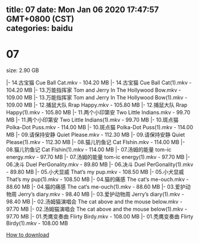 
title: 07
date: Mon Jan 06 2020 17:47:57 GMT+0800 (CST)    
categories: baidu
---

# 07
size: 2.90 GB
 
 
|- 14.古宝猫 Cue Ball Cat.mkv - 104.20 MB
|- 14.古宝猫 Cue Ball Cat(1).mkv - 104.20 MB
|- 13.万能指挥家 Tom and Jerry In The Hollywood Bow.mkv - 109.00 MB
|- 13.万能指挥家 Tom and Jerry In The Hollywood Bow(1).mkv - 109.00 MB
|- 12.捕鼠大队 Rrap Happy.mkv - 105.80 MB
|- 12.捕鼠大队 Rrap Happy(1).mkv - 105.80 MB
|- 11.两个小印第安 Two Little Indians.mkv - 99.70 MB
|- 11.两个小印第安 Two Little Indians(1).mkv - 99.70 MB
|- 10.斑点猫 Polka-Dot Puss.mkv - 114.00 MB
|- 10.斑点猫 Polka-Dot Puss(1).mkv - 114.00 MB
|- 09.请保持安静 Quiet Please.mkv - 112.30 MB
|- 09.请保持安静 Quiet Please(1).mkv - 112.30 MB
|- 08.猫儿钓鱼记 Cat Flshin.mkv - 114.00 MB
|- 08.猫儿钓鱼记 Cat Flshin(1).mkv - 114.00 MB
|- 07.汤姆的能量 tom-ic energy.mkv - 97.70 MB
|- 07.汤姆的能量 tom-ic energy(1).mkv - 97.70 MB
|- 06.决斗 Duel PerGonality.mkv - 89.80 MB
|- 06.决斗 Duel PerGonality(1).mkv - 89.80 MB
|- 05.小犬显威 That’s my pup.mkv - 108.50 MB
|- 05.小犬显威 That’s my pup(1).mkv - 108.50 MB
|- 04.猫的痛感 The cat‘s me-ouch.mkv - 88.60 MB
|- 04.猫的痛感 The cat‘s me-ouch(1).mkv - 88.60 MB
|- 03.爱护动物周 Jerry’s diary.mkv - 98.40 MB
|- 03.爱护动物周 Jerry’s diary(1).mkv - 98.40 MB
|- 02.汤姆猫演唱会 The cat above and the mouse below.mkv - 97.70 MB
|- 02.汤姆猫演唱会 The cat above and the mouse below(1).mkv - 97.70 MB
|- 01.秃鹰变奏曲 Flirty Birdy.mkv - 108.00 MB
|- 01.秃鹰变奏曲 Flirty Birdy(1).mkv - 108.00 MB

[How to download](https://bpcam.bemobtrk.com/go/2ceec3aa-1ca2-46d6-b9ff-aaa5c184517c?jno=1865)